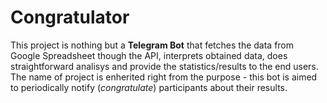 # Congratulator

This project is nothing but a **Telegram Bot** that fetches the data from Google Spreadsheet though the API, interprets obtained data, does straightforward analisys and provide the statistics/results to the end users. The name of project is enherited right from the purpose - this bot is aimed to periodically notify (_congratulate_) participants about their results.